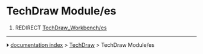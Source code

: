 # TechDraw Module/es
1.  REDIRECT [TechDraw_Workbench/es](TechDraw_Workbench/es.md)



---
⏵ [documentation index](../README.md) > [TechDraw](TechDraw_Workbench.md) > TechDraw Module/es
